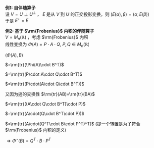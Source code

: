 **例1: 自伴随算子**  
设 $V=U\perp U^{\perp}$ ， $E$ 是从 $V$ 到 $U$ 的正交投影变换，则 $(E(\alpha),\beta)=(\alpha,E(\beta))$  
于是 $E^\star=E$  
  
**例2:  基于 $\rm{Frobenius}$ 内积的伴随算子**  
 $V=M_n(\mathbb{R})$ ，考虑 $\rm{Frobenius}$ 内积  
线性变换为 $\Phi(A)=P\cdot A\cdot Q,\ P,Q\in M_n(\mathbb{R})$  
  
 $(\Phi(A),B)$  
  
 $=\rm{tr}(\Phi(A)\cdot B^T)$  
  
 $=\rm{tr}(P\cdot A\cdot Q\cdot B^T)$  
  
 $=\rm{tr}(P\cdot(A\cdot Q\cdot B^T))$  
  
又因为迹的交换性 $\rm{tr}(AB)=\rm{tr}(BA)$  
  
 $=\rm{tr}((A\cdot Q\cdot B^T)\cdot P)$  
  
 $=\rm{tr}(A\cdot(Q\cdot B^T\cdot P))$  
  
 $=\rm{tr}(A\cdot(Q^T\cdot B\cdot P^T)^T)$ (提一个转置是为了符合 $\rm{Frobenius}$ 内积的定义)  
  
 $\Rightarrow\Phi^\star(B)=Q^T\cdot B\cdot P^T$  
